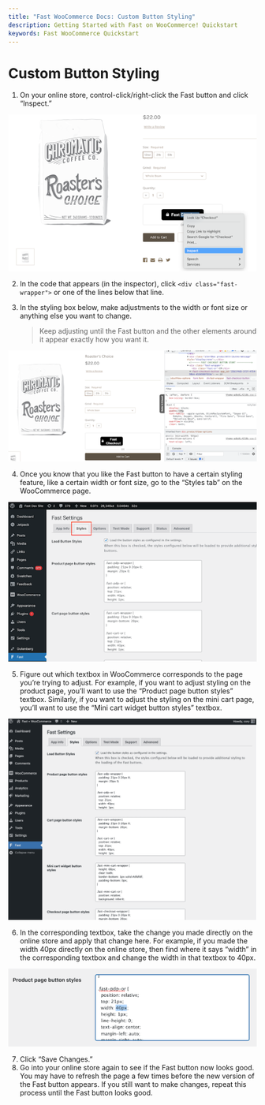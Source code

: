 ```yaml
---
title: "Fast WooCommerce Docs: Custom Button Styling"
description: Getting Started with Fast on WooCommerce! Quickstart
keywords: Fast WooCommerce Quickstart
---
```


# Custom Button Styling

1. On your online store, control-click/right-click the Fast button and click “Inspect.”

![inspecting element on a fast button](images/woocommerce-install12.png)

2. In the code that appears (in the inspector), click `<div class="fast-wrapper">` or one of the lines below that line.

3. In the styling box below, make adjustments to the width or font size or anything else you want to change.
   > Keep adjusting until the Fast button and the other elements around it appear exactly how you want it.

![page html and css](images/woocommerce-install13.png)

4. Once you know that you like the Fast button to have a certain styling feature, like a certain width or font size, go to the “Styles tab” on the WooCommerce page.

![styles tab in your woocommerce dashboard](images/woocommerce-install14.png)

5. Figure out which textbox in WooCommerce corresponds to the page you’re trying to adjust. For example, if you want to adjust styling on the product page, you’ll want to use the “Product page button styles” textbox. Similarly, if you want to adjust the styling on the mini cart page, you’ll want to use the “Mini cart widget button styles” textbox.

![styles in your woocommerce styles dashboard tab](images/woocommerce-install15.png)

6. In the corresponding textbox, take the change you made directly on the online store and apply that change here. For example, if you made the width 40px directly on the online store, then find where it says “width” in the corresponding textbox and change the width in that textbox to 40px.

![css](images/woocommerce-install16.png)

7. Click “Save Changes.”
8. Go into your online store again to see if the Fast button now looks good. You may have to refresh the page a few times before the new version of the Fast button appears. If you still want to make changes, repeat this process until the Fast button looks good.
